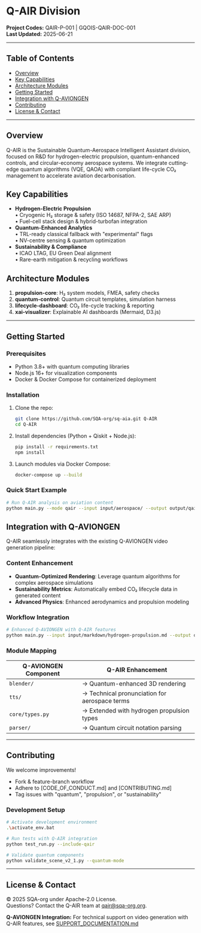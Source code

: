 # Q-AIR Division

**Project Codes:** QAIR-P-001 | GQOIS-QAIR-DOC-001  
**Last Updated:** 2025-06-21

---

## Table of Contents
- [Overview](#overview)  
- [Key Capabilities](#key-capabilities)  
- [Architecture Modules](#architecture-modules)  
- [Getting Started](#getting-started)  
- [Integration with Q-AVIONGEN](#integration-with-q-aviongen)
- [Contributing](#contributing)  
- [License & Contact](#license--contact)  

---

## Overview
Q-AIR is the Sustainable Quantum-Aerospace Intelligent Assistant division, focused on R&D for hydrogen-electric propulsion, quantum-enhanced controls, and circular-economy aerospace systems. We integrate cutting-edge quantum algorithms (VQE, QAOA) with compliant life-cycle CO₂ management to accelerate aviation decarbonisation.

## Key Capabilities
- **Hydrogen-Electric Propulsion**  
  • Cryogenic H₂ storage & safety (ISO 14687, NFPA-2, SAE ARP)  
  • Fuel-cell stack design & hybrid-turbofan integration  
- **Quantum-Enhanced Analytics**  
  • TRL-ready classical fallback with "experimental" flags  
  • NV-centre sensing & quantum optimization  
- **Sustainability & Compliance**  
  • ICAO LTAG, EU Green Deal alignment  
  • Rare-earth mitigation & recycling workflows  

## Architecture Modules
1. **propulsion-core**: H₂ system models, FMEA, safety checks  
2. **quantum-control**: Quantum circuit templates, simulation harness  
3. **lifecycle-dashboard**: CO₂ life-cycle tracking & reporting  
4. **xai-visualizer**: Explainable AI dashboards (Mermaid, D3.js)

---

## Getting Started

### Prerequisites
- Python 3.8+ with quantum computing libraries
- Node.js 16+ for visualization components
- Docker & Docker Compose for containerized deployment

### Installation
1. Clone the repo:  
   ```bash
   git clone https://github.com/SQA-org/sq-aia.git Q-AIR
   cd Q-AIR
   ```  
2. Install dependencies (Python + Qiskit + Node.js):  
   ```bash
   pip install -r requirements.txt
   npm install
   ```  
3. Launch modules via Docker Compose:  
   ```bash
   docker-compose up --build
   ```

### Quick Start Example
```bash
# Run Q-AIR analysis on aviation content
python main.py --mode qair --input input/aerospace/ --output output/qair-analysis/
```

## Integration with Q-AVIONGEN

Q-AIR seamlessly integrates with the existing Q-AVIONGEN video generation pipeline:

### Content Enhancement
- **Quantum-Optimized Rendering**: Leverage quantum algorithms for complex aerospace simulations
- **Sustainability Metrics**: Automatically embed CO₂ lifecycle data in generated content
- **Advanced Physics**: Enhanced aerodynamics and propulsion modeling

### Workflow Integration
```bash
# Enhanced Q-AVIONGEN with Q-AIR features
python main.py --input input/markdown/hydrogen-propulsion.md --output output/videos/ --qair-mode --sustainability-metrics
```

### Module Mapping
| Q-AVIONGEN Component | Q-AIR Enhancement |
|---------------------|-------------------|
| `blender/` | → Quantum-enhanced 3D rendering |
| `tts/` | → Technical pronunciation for aerospace terms |
| `core/types.py` | → Extended with hydrogen propulsion types |
| `parser/` | → Quantum circuit notation parsing |

---

## Contributing
We welcome improvements!  
- Fork & feature-branch workflow  
- Adhere to [CODE_OF_CONDUCT.md] and [CONTRIBUTING.md]  
- Tag issues with "quantum", "propulsion", or "sustainability"

### Development Setup
```bash
# Activate development environment
.\activate_env.bat

# Run tests with Q-AIR integration
python test_run.py --include-qair

# Validate quantum components
python validate_scene_v2_1.py --quantum-mode
```

---

## License & Contact
© 2025 SQA-org under Apache-2.0 License.  
Questions? Contact the Q-AIR team at qair@sqa-org.org.  

**Q-AVIONGEN Integration:** For technical support on video generation with Q-AIR features, see [SUPPORT_DOCUMENTATION.md](SUPPORT_DOCUMENTATION.md)
